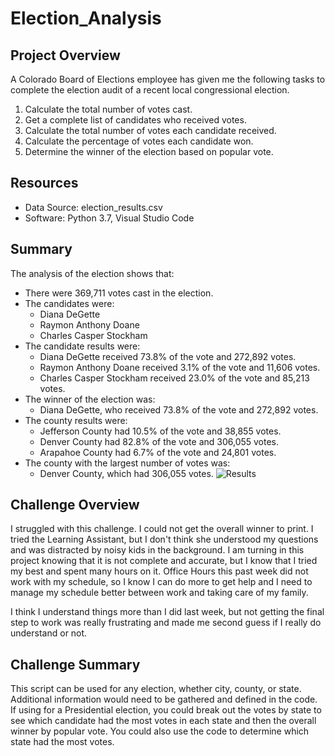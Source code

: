 # Election_Analysis

## Project Overview
A Colorado Board of Elections employee has given me the following tasks to complete the election audit of a recent local congressional election.

1. Calculate the total number of votes cast.
2. Get a complete list of candidates who received votes.
3. Calculate the total number of votes each candidate received.
4. Calculate the percentage of votes each candidate won.
5. Determine the winner of the election based on popular vote.

## Resources
- Data Source: election_results.csv
- Software: Python 3.7, Visual Studio Code

## Summary
The analysis of the election shows that:
- There were 369,711 votes cast in the election.
- The candidates were:
  - Diana DeGette
  - Raymon Anthony Doane
  - Charles Casper Stockham
- The candidate results were:
  - Diana DeGette received 73.8% of the vote and 272,892 votes.
  - Raymon Anthony Doane received 3.1% of the vote and 11,606 votes.
  - Charles Casper Stockham received 23.0% of the vote and 85,213 votes.
- The winner of the election was:
  - Diana DeGette, who received 73.8% of the vote and 272,892 votes.
- The county results were:
  - Jefferson County had 10.5% of the vote and 38,855 votes.
  - Denver County had 82.8% of the vote and 306,055 votes.
  - Arapahoe County had 6.7% of the vote and 24,801 votes.
- The county with the largest number of votes was:
  - Denver County, which had 306,055 votes.
  ![Results](https://user-images.githubusercontent.com/95720986/149687029-91f993df-bb74-4e4d-990c-50e17860c536.png)

## Challenge Overview
I struggled with this challenge.  I could not get the overall winner to print.  I tried the Learning Assistant, but I don't think she understood my questions and was distracted by noisy kids in the background.  I am turning in this project knowing that it is not complete and accurate, but I know that I tried my best and spent many hours on it.  Office Hours this past week did not work with my schedule, so I know I can do more to get help and I need to manage my schedule better between work and taking care of my family.

I think I understand things more than I did last week, but not getting the final step to work was really frustrating and made me second guess if I really do understand or not.

## Challenge Summary
This script can be used for any election, whether city, county, or state.  Additional information would need to be gathered and defined in the code.  If using for a Presidential election, you could break out the votes by state to see which candidate had the most votes in each state and then the overall winner by popular vote.  You could also use the code to determine which state had the most votes.
